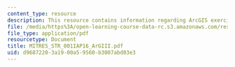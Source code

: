 ```yaml
---
content_type: resource
description: This resource contains information regarding ArcGIS exercise II.
file: /media/https%3A/open-learning-course-data-rc.s3.amazonaws.com/res-str-001-geographic-information-system-gis-tutorial-january-iap-2016/d96872203a1900a59560b3007abd03e3_MITRES_STR_001IAP16_ArGIII.pdf
file_type: application/pdf
resourcetype: Document
title: MITRES_STR_001IAP16_ArGIII.pdf
uid: d9687220-3a19-00a5-9560-b3007abd03e3
---
```

